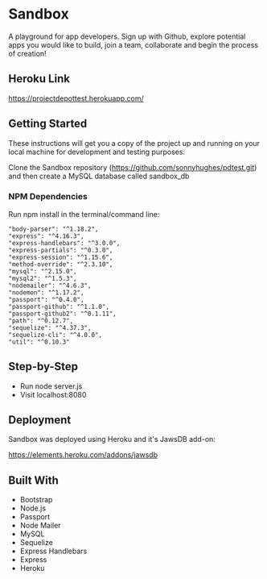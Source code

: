 # Sandbox

A playground for app developers. Sign up with Github, explore potential apps you would like to build, join a team, collaborate and begin the process of creation!

## Heroku Link

https://projectdepottest.herokuapp.com/

## Getting Started

These instructions will get you a copy of the project up and running on your local machine for development and testing purposes:

Clone the Sandbox repository (https://github.com/sonnyhughes/pdtest.git) and then create a MySQL database called sandbox_db

### NPM Dependencies

Run npm install in the terminal/command line:

    "body-parser": "^1.18.2",
    "express": "^4.16.3",
    "express-handlebars": "^3.0.0",
    "express-partials": "^0.3.0",
    "express-session": "^1.15.6",
    "method-override": "^2.3.10",
    "mysql": "^2.15.0",
    "mysql2": "^1.5.3",
    "nodemailer": "^4.6.3",
    "nodemon": "^1.17.2",
    "passport": "^0.4.0",
    "passport-github": "^1.1.0",
    "passport-github2": "^0.1.11",
    "path": "^0.12.7",
    "sequelize": "^4.37.3",
    "sequelize-cli": "^4.0.0",
    "util": "^0.10.3"

## Step-by-Step

* Run node server.js
* Visit localhost:8080 

## Deployment

Sandbox was deployed using Heroku and it's JawsDB add-on:

https://elements.heroku.com/addons/jawsdb

## Built With

* Bootstrap
* Node.js
* Passport
* Node Mailer
* MySQL
* Sequelize
* Express Handlebars
* Express
* Heroku
